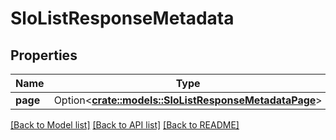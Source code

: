 # SloListResponseMetadata

## Properties

Name | Type | Description | Notes
------------ | ------------- | ------------- | -------------
**page** | Option<[**crate::models::SloListResponseMetadataPage**](SLOListResponse_metadata_page.md)> |  | [optional]

[[Back to Model list]](../README.md#documentation-for-models) [[Back to API list]](../README.md#documentation-for-api-endpoints) [[Back to README]](../README.md)


